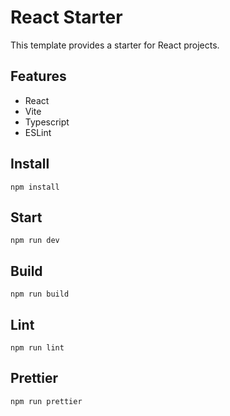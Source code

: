 # React Starter

This template provides a starter for React projects.

## Features

- React
- Vite
- Typescript
- ESLint

## Install

`npm install`

## Start

`npm run dev`

## Build

`npm run build`

## Lint

`npm run lint`

## Prettier

`npm run prettier`
